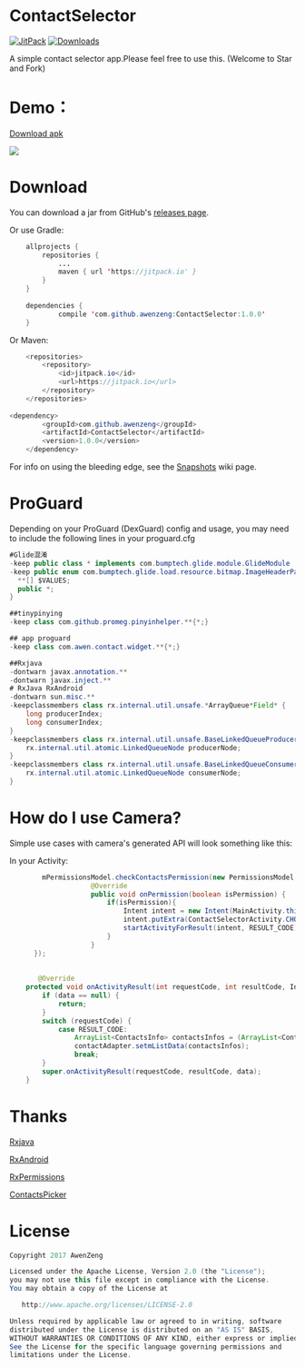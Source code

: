 # ContactSelector
[![JitPack](https://jitpack.io/v/awenzeng/ContactSelector.svg)](https://jitpack.io/#awenzeng/ContactSelector)
[![Downloads](https://jitpack.io/v/awenzeng/ContactSelector/month.svg)](https://jitpack.io/#awenzeng/ContactSelector)

A simple contact selector app.Please feel free to use this. (Welcome to Star and Fork)

# Demo：
[Download apk](https://github.com/awenzeng/ContactSelector/blob/master/app/app-Awen_release-release.apk)

![](https://github.com/awenzeng/ContactSelector/blob/master/resource/contact_selector.gif)

# Download
You can download a jar from GitHub's [releases page](https://github.com/awenzeng/ContactSelector/releases).

Or use Gradle:
```java
	allprojects {
		repositories {
			...
			maven { url 'https://jitpack.io' }
		}
	}
  
	dependencies {
	        compile 'com.github.awenzeng:ContactSelector:1.0.0'
	}


```
Or Maven:
```java
	<repositories>
		<repository>
		    <id>jitpack.io</id>
		    <url>https://jitpack.io</url>
		</repository>
	</repositories>
  
<dependency>
	    <groupId>com.github.awenzeng</groupId>
	    <artifactId>ContactSelector</artifactId>
	    <version>1.0.0</version>
	</dependency>
```
For info on using the bleeding edge, see the [Snapshots](https://jitpack.io/#awenzeng/ContactSelector) wiki page.

# ProGuard
Depending on your ProGuard (DexGuard) config and usage, you may need to include the following lines in your proguard.cfg 

```java
#Glide混淆
-keep public class * implements com.bumptech.glide.module.GlideModule
-keep public enum com.bumptech.glide.load.resource.bitmap.ImageHeaderParser$** {
  **[] $VALUES;
  public *;
}

##tinypinying
-keep class com.github.promeg.pinyinhelper.**{*;}

## app proguard
-keep class com.awen.contact.widget.**{*;}

##Rxjava
-dontwarn javax.annotation.**
-dontwarn javax.inject.**
# RxJava RxAndroid
-dontwarn sun.misc.**
-keepclassmembers class rx.internal.util.unsafe.*ArrayQueue*Field* {
    long producerIndex;
    long consumerIndex;
}
-keepclassmembers class rx.internal.util.unsafe.BaseLinkedQueueProducerNodeRef {
    rx.internal.util.atomic.LinkedQueueNode producerNode;
}
-keepclassmembers class rx.internal.util.unsafe.BaseLinkedQueueConsumerNodeRef {
    rx.internal.util.atomic.LinkedQueueNode consumerNode;
}

```
# How do I use Camera?
Simple use cases with camera's generated API will look something like this:

In your Activity:
```java
        mPermissionsModel.checkContactsPermission(new PermissionsModel.PermissionListener() {
                    @Override
                    public void onPermission(boolean isPermission) {
                        if(isPermission){
                            Intent intent = new Intent(MainActivity.this, ContactSelectorActivity.class);
                            intent.putExtra(ContactSelectorActivity.CHOOSE_MODE, RModelAdapter.MODEL_SINGLE);
                            startActivityForResult(intent, RESULT_CODE);
                        }
                    }
      });
        
    
       @Override
    protected void onActivityResult(int requestCode, int resultCode, Intent data) {
        if (data == null) {
            return;
        }
        switch (requestCode) {
            case RESULT_CODE:
                ArrayList<ContactsInfo> contactsInfos = (ArrayList<ContactsInfo>) data.getSerializableExtra(ContactSelectorActivity.REQUEST_OUTPUT);
                contactAdapter.setmListData(contactsInfos);
                break;
        }
        super.onActivityResult(requestCode, resultCode, data);
    }

```
# Thanks
[Rxjava](https://github.com/ReactiveX/RxJava)

[RxAndroid](https://github.com/ReactiveX/RxAndroid)

[RxPermissions](https://github.com/tbruyelle/RxPermissions)

[ContactsPicker](https://github.com/angcyo/ContactsPicker)

# License

```java
Copyright 2017 AwenZeng

Licensed under the Apache License, Version 2.0 (the "License");
you may not use this file except in compliance with the License.
You may obtain a copy of the License at

   http://www.apache.org/licenses/LICENSE-2.0

Unless required by applicable law or agreed to in writing, software
distributed under the License is distributed on an "AS IS" BASIS,
WITHOUT WARRANTIES OR CONDITIONS OF ANY KIND, either express or implied.
See the License for the specific language governing permissions and
limitations under the License.
```



